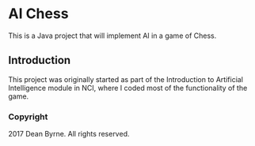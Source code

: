 # AI Chess

This is a Java project that will implement AI in a game of Chess.

## Introduction

This project was originally started as part of the Introduction to Artificial Intelligence module in NCI,
where I coded most of the functionality of the game.


### Copyright

2017 Dean Byrne. All rights reserved.